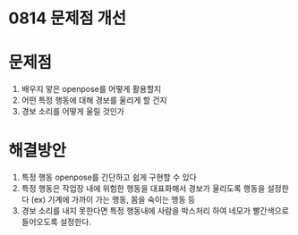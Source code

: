 0814 문제점 개선
=======
# 문제점 

1. 배우지 앟은 openpose를 어떻게 활용할지
2. 어떤 특정 행동에 대해 경보를 울리게 할 건지
3. 경보 소리를 어떻게 울릴 것인가

# 해결방안
1. 특정 행동 openpose를 간단하고 쉽게 구현할 수 있다
2. 특정 행동은 작업장 내에 위험한 행동을 대표화해서 경보가 울리도록 행동을 설정한다 (ex) 기계에 가까이 가는 행동, 몸을 숙이는 행동 등
3. 경보 소리를 내지 못한다면 특정 행동내에 사람을 박스처리 하여 네모가 빨간색으로 들어오도록 설정한다.